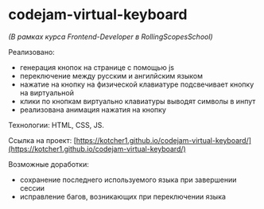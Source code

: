 # codejam-virtual-keyboard

*(В рамках курса Frontend-Developer в RollingScopesSchool)*

Реализовано:
- генерация кнопок на странице с помощью js
- переключение между русским и ангилйским языком
- нажатие на кнопку на физической клавиатуре подсвечивает кнопку на виртуальной
- клики по кнопкам виртуально клавиатуры выводят символы в инпут
- реализована анимация нажатия на кнопку

Технологии: HTML, CSS, JS.

Ссылка на проект: [https://kotcher1.github.io/codejam-virtual-keyboard/](https://kotcher1.github.io/codejam-virtual-keyboard/)

Возможные доработки:
- сохранение последнего используемого языка при завершении сессии
- исправление багов, возникающих при переключении языка
